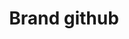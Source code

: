 ---
title: Brand github
tags: ["brand", "github", "development", "version control", "code", "repository", "collaboration"]
icon: brand-github
svg: '<svg xmlns="http://www.w3.org/2000/svg" width="24" height="24" fill="none" viewBox="0 0 24 24" stroke-width="1.5" stroke-linecap="round" stroke-linejoin="round" stroke="currentColor"><path d="M15.172 15.299c1.202-.25 2.293-.682 3.14-1.316 1.448-1.084 2.188-2.758 2.188-4.411 0-1.16-.44-2.243-1.204-3.16-.425-.511.819-3.872-.286-3.359-1.105.514-2.725 1.198-3.574.947-.909-.268-1.9-.416-2.936-.416-.9 0-1.766.111-2.574.317-1.174.298-2.296-.363-3.426-.848-1.13-.484-.513 3.008-.849 3.422C4.921 7.38 4.5 8.44 4.5 9.572c0 1.653.895 3.327 2.343 4.41.965.722 2.174 1.183 3.527 1.41"/><path d="M10.37 15.391c-.58.637-.869 1.24-.869 1.813V21m5.671-5.701c.549.719.823 1.364.823 1.936V21M3.5 15.668c.45.054.783.26 1 .618.326.537 1.537 2.526 2.913 2.526H9.5"/></svg>'
---